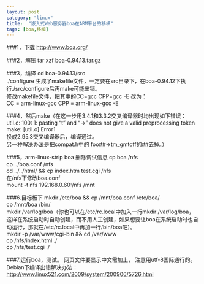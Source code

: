 ```yaml
---
layout: post
category: "linux"
title:  "嵌入式Web服务器boa在ARM平台的移植"
tags: [boa,移植]
---
```

###1，下载
http://www.boa.org/

###2，解压
tar xzf boa-0.94.13.tar.gz

###3，编译
cd boa-0.94.13/src<br/>
./configure
生成了makefile文件，一定要在src目录下，在boa-0.94.12下执行./src/configure后再make可能出错。<br/>
修改makefile文件，把其中的CC=gcc CPP=gcc -E 改为：<br/>
CC = arm-linux-gcc  CPP = arm-linux-gcc -E

###4，然后make（在这一步用3.4.1和3.3.2交叉编译器时均出现如下错误：
util.c: 100: 1: pasting “t” and “->” does not give a valid preprocessing token make: [util.o] Error1<br/>
换成2.95.3交叉编译器后，编译通过。<br/>
另一种解决办法是把compat.h中的 foo##->tm_gmtoff的##去掉。）

###5，arm-linux-strip boa 删除调试信息
cp boa /nfs<br/>
cp ../boa.conf /nfs<br/>
cd ../../html/ && cp index.htm test.cgi /nfs<br/>
在/nfs下修改boa.conf<br/>
mount -t nfs 192.168.0.60:/nfs /mnt

###6.目标板下
mkdir /etc/boa && cp /mnt/boa.conf /etc/boa/<br/>
cp /mnt/boa /bin/<br/>
mkdir /var/log/boa（你也可以在/etc/rc.local中加入一行mkdir /var/log/boa，这样在系统启动时自动创建，而不用人工创建，如果想要让boa在系统启动时也自动运行，那就在/etc/rc.local中再加一行/bin/boa吧）。<br/>
mkdir -p /var/www/cgi-bin && cd /var/www<br/>
cp /nfs/index.html ./<br/>
cp /nfs/test.cgi ./<br/>

###7.运行boa，测试。
网页文件要显示中文需加上，<meta http-equiv="Content-Type" content="text/html; charset=utf-8" /> 注意用utf-8国际通行的。<br/>
Debian下编译出错解决办法：<br/>
http://www.linux521.com/2009/system/200906/5726.html